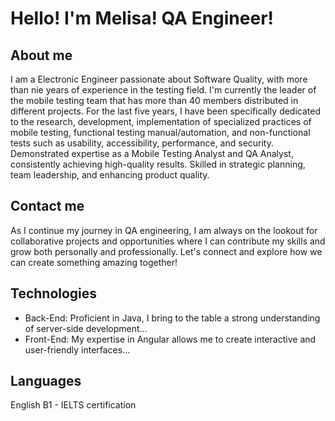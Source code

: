 # Hello! I'm Melisa! QA Engineer!

## About me
I am a Electronic Engineer passionate about Software Quality, with more than nie years of experience in the testing field. I'm currently the leader of the mobile testing team that has more than 40 members distributed in different projects. For the last five years, I have been specifically dedicated to the research, development, implementation of specialized practices of mobile testing, functional testing manual/automation, and non-functional tests such as usability, accessibility, performance, and security. Demonstrated expertise as a Mobile Testing Analyst and QA Analyst, consistently achieving high-quality results. Skilled in strategic planning, team leadership, and enhancing product quality.

## Contact me
As I continue my journey in QA engineering, I am always on the lookout for collaborative projects and opportunities where I can contribute my skills and grow both personally and professionally. Let's connect and explore how we can create something amazing together!

## Technologies
- Back-End: Proficient in Java, I bring to the table a strong understanding of server-side development...
- Front-End: My expertise in Angular allows me to create interactive and user-friendly interfaces...


## Languages
English B1 - IELTS certification
